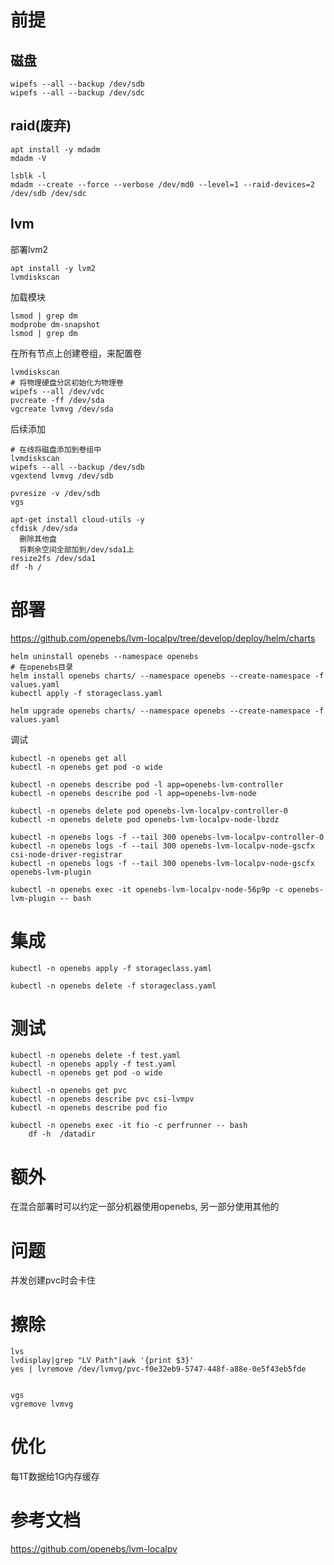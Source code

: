# 前提

## 磁盘

```
wipefs --all --backup /dev/sdb
wipefs --all --backup /dev/sdc
```

## raid(废弃)

```
apt install -y mdadm
mdadm -V

lsblk -l
mdadm --create --force --verbose /dev/md0 --level=1 --raid-devices=2 /dev/sdb /dev/sdc
```

## lvm

部署lvm2

```
apt install -y lvm2
lvmdiskscan
```

加载模块

```
lsmod | grep dm
modprobe dm-snapshot
lsmod | grep dm
```

在所有节点上创建卷组，来配置卷

```
lvmdiskscan
# 将物理硬盘分区初始化为物理卷
wipefs --all /dev/vdc
pvcreate -ff /dev/sda
vgcreate lvmvg /dev/sda
```

后续添加

```
# 在线将磁盘添加到卷组中
lvmdiskscan
wipefs --all --backup /dev/sdb
vgextend lvmvg /dev/sdb
```

```shell
pvresize -v /dev/sdb
vgs
```

```shell
apt-get install cloud-utils -y
cfdisk /dev/sda
  删除其他盘
  将剩余空间全部加到/dev/sda1上
resize2fs /dev/sda1
df -h /
```


# 部署

https://github.com/openebs/lvm-localpv/tree/develop/deploy/helm/charts





```
helm uninstall openebs --namespace openebs
# 在openebs目录
helm install openebs charts/ --namespace openebs --create-namespace -f values.yaml
kubectl apply -f storageclass.yaml

helm upgrade openebs charts/ --namespace openebs --create-namespace -f values.yaml
```

调试

```
kubectl -n openebs get all
kubectl -n openebs get pod -o wide

kubectl -n openebs describe pod -l app=openebs-lvm-controller
kubectl -n openebs describe pod -l app=openebs-lvm-node

kubectl -n openebs delete pod openebs-lvm-localpv-controller-0
kubectl -n openebs delete pod openebs-lvm-localpv-node-lbzdz

kubectl -n openebs logs -f --tail 300 openebs-lvm-localpv-controller-0
kubectl -n openebs logs -f --tail 300 openebs-lvm-localpv-node-gscfx csi-node-driver-registrar
kubectl -n openebs logs -f --tail 300 openebs-lvm-localpv-node-gscfx openebs-lvm-plugin

kubectl -n openebs exec -it openebs-lvm-localpv-node-56p9p -c openebs-lvm-plugin -- bash
```


# 集成

```
kubectl -n openebs apply -f storageclass.yaml

kubectl -n openebs delete -f storageclass.yaml
```



# 测试

```
kubectl -n openebs delete -f test.yaml
kubectl -n openebs apply -f test.yaml
kubectl -n openebs get pod -o wide

kubectl -n openebs get pvc
kubectl -n openebs describe pvc csi-lvmpv
kubectl -n openebs describe pod fio

kubectl -n openebs exec -it fio -c perfrunner -- bash
	df -h  /datadir
```



# 额外

在混合部署时可以约定一部分机器使用openebs, 另一部分使用其他的



# 问题

并发创建pvc时会卡住





# 擦除

```
lvs
lvdisplay|grep "LV Path"|awk '{print $3}'
yes | lvremove /dev/lvmvg/pvc-f0e32eb9-5747-448f-a88e-0e5f43eb5fde


vgs
vgremove lvmvg
```



# 优化

每1T数据给1G内存缓存



# 参考文档

https://github.com/openebs/lvm-localpv
